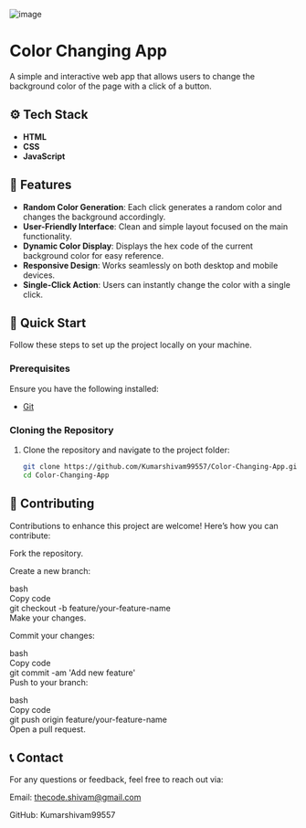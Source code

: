 
![image](https://github.com/user-attachments/assets/4a218b1f-0b44-4e45-83ad-c9f3c6a218ea)


  # Color Changing App

  A simple and interactive web app that allows users to change the background color of the page with a click of a button.
</div>

## ⚙️ Tech Stack

- **HTML**
- **CSS**
- **JavaScript**

## 🔋 Features

- **Random Color Generation**: Each click generates a random color and changes the background accordingly.
- **User-Friendly Interface**: Clean and simple layout focused on the main functionality.
- **Dynamic Color Display**: Displays the hex code of the current background color for easy reference.
- **Responsive Design**: Works seamlessly on both desktop and mobile devices.
- **Single-Click Action**: Users can instantly change the color with a single click.

## 🤸 Quick Start

Follow these steps to set up the project locally on your machine.

### Prerequisites

Ensure you have the following installed:

- [Git](https://git-scm.com/)

### Cloning the Repository

1. Clone the repository and navigate to the project folder:

   ```bash
   git clone https://github.com/Kumarshivam99557/Color-Changing-App.git
   cd Color-Changing-App

 ## 🤝 Contributing <br />

Contributions to enhance this project are welcome! Here’s how you can contribute: <br />

Fork the repository. <br />

Create a new branch: <br />

bash <br />
Copy code <br />
git checkout -b feature/your-feature-name <br />
Make your changes. <br />

Commit your changes: <br />

bash <br />
Copy code <br />
git commit -am 'Add new feature' <br />
Push to your branch: <br />

bash <br />
Copy code <br />
git push origin feature/your-feature-name <br />
Open a pull request. <br />

 ## 📞 Contact <br />

For any questions or feedback, feel free to reach out via: <br />

Email: thecode.shivam@gmail.com <br />

GitHub: Kumarshivam99557
